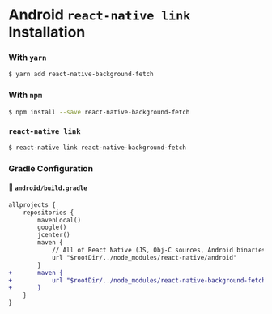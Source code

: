 # Android `react-native link` Installation

### With `yarn`

```bash
$ yarn add react-native-background-fetch
```

### With `npm`
```bash
$ npm install --save react-native-background-fetch
```

### `react-native link`
```bash
$ react-native link react-native-background-fetch
```

### Gradle Configuration

#### :open_file_folder: **`android/build.gradle`**

```diff
allprojects {
    repositories {
        mavenLocal()
        google()
        jcenter()
        maven {
            // All of React Native (JS, Obj-C sources, Android binaries) is installed from npm
            url "$rootDir/../node_modules/react-native/android"
        }
+       maven {
+           url "$rootDir/../node_modules/react-native-background-fetch/android/libs"
+       }
    }
}
```

